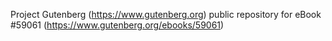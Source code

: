 Project Gutenberg (https://www.gutenberg.org) public repository for
eBook #59061 (https://www.gutenberg.org/ebooks/59061)
